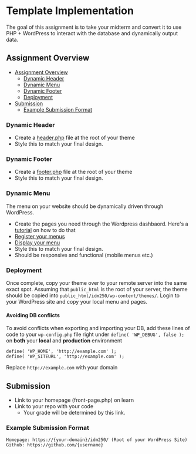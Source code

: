 # Template Implementation
The goal of this assignment is to take your midterm and convert it to use PHP + WordPress to interact with the database and dynamically output data.

## Assignment Overview
  - [Assignment Overview](#assignment-overview)
    - [Dynamic Header](#dynamic-header)
    - [Dynamic Menu](#dynamic-menu)
    - [Dynamic Footer](#dynamic-footer)
    - [Deployment](#deployment)
  - [Submission](#submission)
    - [Example Submission Format](#example-submission-format)


### Dynamic Header
- Create a [header.php](hhttps://github.com/mrpaulphan/idm250/tree/master/public/wp-content/themes/idm250/header.php) file at the root of your theme
- Style this to match your final design.

### Dynamic Footer
- Create a [footer.php](hhttps://github.com/mrpaulphan/idm250/tree/master/public/wp-content/themes/idm250/footer.php) file at the root of your theme
- Style this to match your final design.

### Dynamic Menu
The menu on your website should be dynamically driven through WordPress.
- Create the pages you need through the Wordpress dashbaord. Here's a [tutorial](https://codex.wordpress.org/WordPress_Menu_User_Guide) on how to do that
- [Register your menus](https://github.com/mrpaulphan/idm250/blob/master/public/wp-content/themes/idm250/functions.php#L55)
- [Display your menu](https://github.com/mrpaulphan/idm250/blob/master/public/wp-content/themes/idm250/header.php#L22)
- Style this to match your final design.
- Should be responsive and functional (mobile menus etc.)

### Deployment
Once complete, copy your theme over to your remote server into the same exact spot. Assuming that `public_html` is the root of your server, the theme should be copied into `public_html/idm250/wp-content/themes/`. Login to your WordPress site and copy your local menu and pages.

#### Avoiding  DB conflicts
To avoid conflicts when exporting and importing your DB, add these lines of code to your `wp-config.php` file right under `define( 'WP_DEBUG', false );` on **both** your **local** and **production** environment

```
define( 'WP_HOME', 'http://example.com' );
define( 'WP_SITEURL', 'http://example.com' );
```

Replace `http://example.com` with your domain


## Submission
- Link to your homepage (front-page.php) on learn
- Link to your repo with your code
  - Your grade will be determined by this link.

### Example Submission Format
```
Homepage: https://{your-domain}/idm250/ (Root of your WordPress Site)
Github: https://github.com/{username}
```

